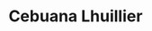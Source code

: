 ---
title: "Cebuana Lhuillier"
url: /davao-city/cebuana-lhuillier-a-bonifacio-street/
shop: Leiher
---